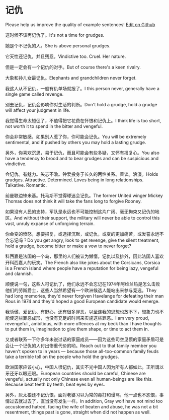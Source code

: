# 记仇

Please help us improve the quality of example sentences! [Edit on Github](https://github.com/jiyushe/jiyu-example-sentence-source/blob/main/chinese/jichou.md)

<p><span class="chinese">这时候不该再记仇了。</span><span class="english">It's not a time for grudges.</span></p>

<p><span class="chinese">她是个不记仇的人。</span><span class="english">She is above personal grudges.</span></p>

<p><span class="chinese">它天性还记仇，并且残忍。</span><span class="english">Vindictive too. Cruel. Her nature.</span></p>

<p><span class="chinese">但是一定会有一个记仇的对手。</span><span class="english">But of course there's a keen rivalry.</span></p>

<p><span class="chinese">大象和孙儿女最记仇。</span><span class="english">Elephants and grandchildren never forget.</span></p>

<p><span class="chinese">我这人从不记仇，一般有仇单场就报了。</span><span class="english">I this person never, generally have a single game called revenge.</span></p>

<p><span class="chinese">别去记仇，记仇会影响你对生活的判断。</span><span class="english">Don't hold a grudge, hold a grudge will affect your judgment in life.</span></p>

<p><span class="chinese">我觉得生命太短促了，不值得把它花费在怀恨和记仇上。</span><span class="english">I think life is too short, not worth it to spend in the bitter and vengeful.</span></p>

<p><span class="chinese">你会非常敏感，如果别人惹了你，你可能会记仇。</span><span class="english">You will be extremely sentimental, and if pushed by others you may hold a lasting grudge.</span></p>

<p><span class="chinese">另外，你喜欢沉思，易于记仇，而且可能会有些多疑，又怀有报复心。</span><span class="english">You also have a tendency to brood and to bear grudges and can be suspicious and vindictive.</span></p>

<p><span class="chinese">会记仇。有魅力。矢志不渝。钟爱投身于长久的两性关系。善谈。浪漫。</span><span class="english">Holds grudges. Attractive. Determined. Loves being in long relationships. Talkative. Romantic.</span></p>

<p><span class="chinese">前曼联边锋米基。托马斯不觉得球迷会记仇。</span><span class="english">The former United winger Mickey Thomas does not think it will take the fans long to forgive Rooney.</span></p>

<p><span class="chinese">如果没有人民的支持，军队是永远也不可能控制这片广阔、毫无拘束又记仇的地区。</span><span class="english">And without their support, the military will never be able to control this vast, unruly expanse of unforgiving terrain.</span></p>

<p><span class="chinese">你会变的愤怒，想要报复，或选择沉默，或记仇，或变的更加痛苦，或发誓永远不会忘记吗？</span><span class="english">Do you get angry, look to get revenge, give the silent treatment, hold a grudge, become bitter or make a vow to never forget?</span></p>

<p><span class="chinese">科西嘉是法国的一个岛，那里的人们被认为懒惰，记仇以及排外，因此法国人喜欢开科西嘉人的玩笑。</span><span class="english">The French also like jokes about the Corsicans, Corsica is a French island where people have a reputation for being lazy, vengeful and clannish.</span></p>

<p><span class="chinese">顺便说一句，这些人可记仇了，他们永远不会忘记在1974年阿维兰热是怎么击败他们的劳斯爵士，这些人当然希望有一个欧洲候选人能站出来参与竞选。</span><span class="english">They had long memories, they'd never forgiven Havelange for defeating their man Rous in 1974 and they'd hoped a good European candidate would emerge.</span></p>

<p><span class="chinese">我骄傲、爱记仇、有野心，还有很多罪恶，以至连我的思想也放不下，想象力也不能使这些罪恶成形，也没有充足的时间来实施这些罪恶。</span><span class="english">I am very proud, revengeful , ambitious, with more offences at my beck than I have thoughts to put them in, imagination to give them shape, or time to act them in.</span></p>

<p><span class="chinese">又或者联系一下你多年未说过话的家庭成员——因为这些司空见惯的家庭矛盾可是会让一个记仇的人付出惨重代价的哟。</span><span class="english">Reach out to that family member you haven't spoken to in years — because those all-too-common family feuds take a terrible toll on the people who hold the grudges.</span></p>

<p><span class="chinese">欧洲国家应该小心，中国人很记仇，其实不光中国人因为所有人都如此。正所谓以牙还牙以眼还眼。</span><span class="english">European countries should be careful, Chinese are vengeful, actually not only Chinese even all human-beings are like this. Because beat teeth by teeth, beat eyes by eyes.</span></p>

<p><span class="chinese">另外，灰太狼还不记仇恨，面对老婆习以为常的毒打和谩骂，他一点也不怨恨，事情过去就过去了，直当没有发生一样。</span><span class="english">In addition, Gray wolf have not mind too accustomed hatred, facing the wife of beaten and abuse, he was not a bit resentment, things past is gone, straight when did not happen as well.</span></p>

